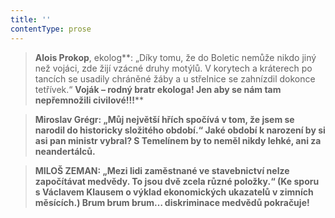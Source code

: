 ```yaml
---
title: ''
contentType: prose
---
```


<section>

> ****Alois Prokop****, ekolog**: „Díky tomu, že do Boletic nemůže nikdo jiný než vojáci, zde žijí vzácné druhy motýlů. V korytech a kráterech po tancích se usadily chráněné žáby a u střelnice se zahnízdil dokonce tetřívek.“ **Voják – rodný bratr ekologa! Jen aby se nám tam nepřemnožili civilové!!!****

> ****Miroslav Grégr**: „Můj největší hřích spočívá v tom, že jsem se narodil do historicky složitého období.“ **Jaké období k narození by si asi pan ministr vybral? S Temelínem by to neměl nikdy lehké, ani za neandertálců.****

> ****MILOŠ ZEMAN**: „Mezi lidi zaměstnané ve stavebnictví nelze započítávat medvědy. To jsou dvě zcela různé položky.“ (Ke sporu s Václavem Klausem o výklad ekonomických ukazatelů v zimních měsících.) **Brum brum brum… diskriminace medvědů pokračuje!****

</section>
